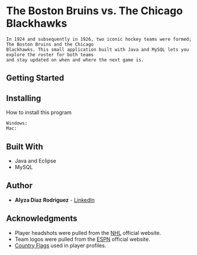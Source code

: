 # The Boston Bruins vs. The Chicago Blackhawks
```
In 1924 and subsequently in 1926, two iconic hockey teams were formed; The Boston Bruins and the Chicago
Blackhawks. This small application built with Java and MySQL lets you explore the roster for both teams 
and stay updated on when and where the next game is.
```

## Getting Started


## Installing
How to install this program
```
Windows:
Mac:
```

## Built With
* Java and Eclipse
* MySQL

## Author
* **Alyza Diaz Rodriguez** - [LinkedIn](http://www.linkedin.com/in/alyzadiaz)

## Acknowledgments
* Player headshots were pulled from the [NHL](http://www.nhl.com) official website.
* Team logos were pulled from the [ESPN](http://www.espn.com) official website.
* [Country Flags](http://www.countryflags.com) used in player profiles.
